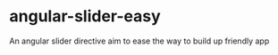 angular-slider-easy
===================

An angular slider directive aim to ease the way to build up friendly app
